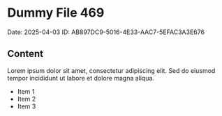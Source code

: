 # Dummy File 469

Date: 2025-04-03
ID: AB897DC9-5016-4E33-AAC7-5EFAC3A3E676

## Content

Lorem ipsum dolor sit amet, consectetur adipiscing elit.
Sed do eiusmod tempor incididunt ut labore et dolore magna aliqua.

* Item 1
* Item 2
* Item 3

